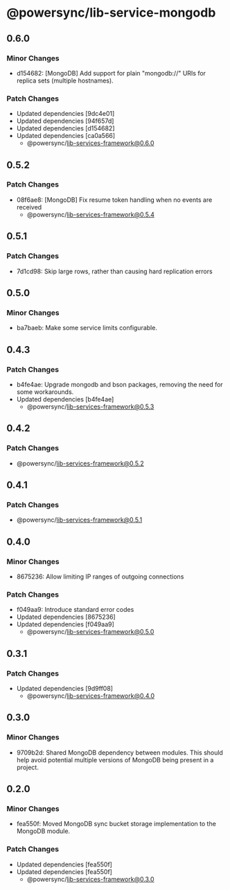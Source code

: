 # @powersync/lib-service-mongodb

## 0.6.0

### Minor Changes

- d154682: [MongoDB] Add support for plain "mongodb://" URIs for replica sets (multiple hostnames).

### Patch Changes

- Updated dependencies [9dc4e01]
- Updated dependencies [94f657d]
- Updated dependencies [d154682]
- Updated dependencies [ca0a566]
  - @powersync/lib-services-framework@0.6.0

## 0.5.2

### Patch Changes

- 08f6ae8: [MongoDB] Fix resume token handling when no events are received
  - @powersync/lib-services-framework@0.5.4

## 0.5.1

### Patch Changes

- 7d1cd98: Skip large rows, rather than causing hard replication errors

## 0.5.0

### Minor Changes

- ba7baeb: Make some service limits configurable.

## 0.4.3

### Patch Changes

- b4fe4ae: Upgrade mongodb and bson packages, removing the need for some workarounds.
- Updated dependencies [b4fe4ae]
  - @powersync/lib-services-framework@0.5.3

## 0.4.2

### Patch Changes

- @powersync/lib-services-framework@0.5.2

## 0.4.1

### Patch Changes

- @powersync/lib-services-framework@0.5.1

## 0.4.0

### Minor Changes

- 8675236: Allow limiting IP ranges of outgoing connections

### Patch Changes

- f049aa9: Introduce standard error codes
- Updated dependencies [8675236]
- Updated dependencies [f049aa9]
  - @powersync/lib-services-framework@0.5.0

## 0.3.1

### Patch Changes

- Updated dependencies [9d9ff08]
  - @powersync/lib-services-framework@0.4.0

## 0.3.0

### Minor Changes

- 9709b2d: Shared MongoDB dependency between modules. This should help avoid potential multiple versions of MongoDB being present in a project.

## 0.2.0

### Minor Changes

- fea550f: Moved MongoDB sync bucket storage implementation to the MongoDB module.

### Patch Changes

- Updated dependencies [fea550f]
- Updated dependencies [fea550f]
  - @powersync/lib-services-framework@0.3.0
